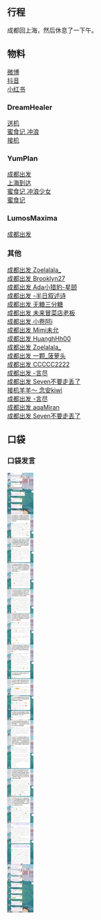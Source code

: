 ## 行程
成都回上海，然后休息了一下午。

## 物料
[微博](https://weibo.com/5228056212/L6P1KpISJ)<br>
[抖音](https://www.douyin.com/video/7043722963169889567)<br>
[小红书](http://www.xiaohongshu.com/discovery/item/61c05bb5000000000102bbc7)

### DreamHealer
[送机](https://weibo.com/6375088879/L6KmOzukb)<br>
[蜜食记 冲浪](https://weibo.com/6375088879/L6OgQsnh0)<br>
[接机](https://weibo.com/6375088879/L6MiEnnSS)<br>

### YumPlan
[成都出发](https://weibo.com/7335378002/L6KsEdgsi)<br>
[上海到达](https://weibo.com/7335378002/L6McOs0cb)<br>
[蜜食记 冲浪少女](https://weibo.com/7335378002/L6Oj9tt8U)<br>
[蜜食记](https://weibo.com/7335378002/L6OfvvSyZ)<br>

### LumosMaxima
[成都出发](https://weibo.com/7726863056/L6KZOwRwP)<br>

### 其他
[成都出发 Zoelalala_](https://weibo.com/2620385611/L6Kwlu8vE)<br>
[成都出发 Brooklyn27](https://weibo.com/7491918566/L6KPOkU2M)<br>
[成都出发 Ada小猎豹-星颐](https://weibo.com/5429703768/L6NfNbkYZ)<br>
[成都出发 -半日叙述诗](https://weibo.com/6313489011/L6KAmBc1F)<br>
[成都出发 无糖三分糖](https://weibo.com/6725242411/L6KCgt6sh)<br>
[成都出发 未来冒菜店老板](https://weibo.com/7272716123/L6L4Wa3ZV)<br>
[成都出发 小卷阿i](https://weibo.com/7578558188/L6KJEhKNf)<br>
[成都出发 Mimi未允](https://weibo.com/6634228804/L6KMn0kId)<br>
[成都出发 HuanghHh00](https://weibo.com/2423285520/L6Lqi1I7i)<br>
[成都出发 Zoelalala_](https://weibo.com/2620385611/L6LCbw9Bb)<br>
[成都出发 一颗_菠萝头](https://weibo.com/6338572421/L6LS461nt)<br>
[成都出发 CCCCC2222](https://weibo.com/5241069429/L6LMDAipd)<br>
[成都出发 -言尽](https://weibo.com/2860974800/L6LFe75Vc)<br>
[成都出发 Seven不要走丢了](https://weibo.com/7215840576/L6MR8vW9K)<br>
[接机羊羊～ 念安kiwi](https://weibo.com/6643472409/L6MK6qwGB)<br>
[成都出发 -言尽](https://weibo.com/2860974800/L6LMflsVH)<br>
[成都出发 aqaMiran](https://weibo.com/6967610269/L6Loe4Olb)<br>
[成都出发 Seven不要走丢了](https://weibo.com/7215840576/L6MQIxVsP)<br>

## 口袋
### 口袋发言
![口袋发言](./pocket48/imgs/messages1.jpeg)<br>

